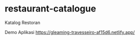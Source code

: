 # restaurant-catalogue
Katalog Restoran

Demo Aplikasi
https://gleaming-travesseiro-af15d6.netlify.app/
